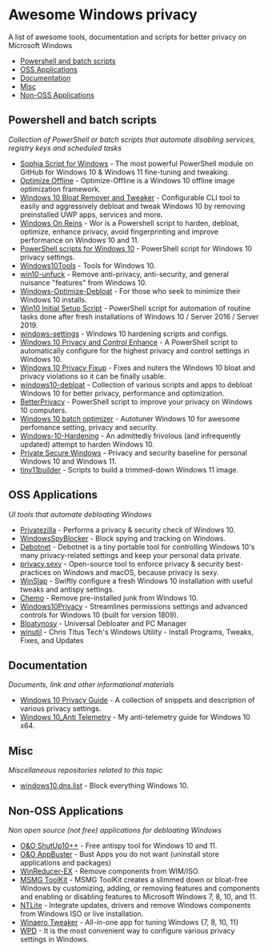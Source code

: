 # Awesome Windows privacy
A list of awesome tools, documentation and scripts for better privacy on Microsoft Windows

- [Powershell and batch scripts](#powershell-and-batch-scripts)
- [OSS Applications](#oss-applications)
- [Documentation](#documentation)
- [Misc](#misc)
- [Non-OSS Applications](#non-oss-applications)

## Powershell and batch scripts
*Collection of PowerShell or batch scripts that automate disabling services, registry keys and scheduled tasks*

* [Sophia Script for Windows](https://github.com/farag2/Sophia-Script-for-Windows) - The most powerful PowerShell module on GitHub for Windows 10 & Windows 11 fine-tuning and tweaking.
* [Optimize Offline](https://github.com/DrEmpiricism/Optimize-Offline) - Optimize-Offline is a Windows 10 offline image optimization framework. 
* [Windows 10 Bloat Remover and Tweaker](https://github.com/Fs00/Win10BloatRemover) - Configurable CLI tool to easily and aggressively debloat and tweak Windows 10 by removing preinstalled UWP apps, services and more.
* [Windows On Reins](https://github.com/gordonbay/Windows-On-Reins) - Wor is a Powershell script to harden, debloat, optimize, enhance privacy, avoid fingerprinting and improve performance on Windows 10 and 11.
* [PowerShell scripts for Windows 10](https://github.com/MichiMunich/Windows10-Privacy) - PowerShell script for Windows 10 privacy settings.
* [Windows10Tools](https://github.com/L33Tech/Windows10Tools) - Tools for Windows 10.
* [win10-unfuck](https://github.com/dfkt/win10-unfuck) - Remove anti-privacy, anti-security, and general nuisance "features" from Windows 10.
* [Windows-Optimize-Debloat](https://github.com/simeononsecurity/Windows-Optimize-Debloat) - For those who seek to minimize their Windows 10 installs.
* [Win10 Initial Setup Script](https://github.com/owre/Win10-Initial-Setup-Script) - PowerShell script for automation of routine tasks done after fresh installations of Windows 10 / Server 2016 / Server 2019.
* [windows-settings](https://github.com/milgradesec/windows-settings) - Windows 10 hardening scripts and configs.
* [Windows 10 Privacy and Control Enhance](https://github.com/RedAndBlueEraser/windows-10-enhance-2) - A PowerShell script to automatically configure for the highest privacy and control settings in Windows 10.
* [Windows 10 Privacy Fixup](https://github.com/iDigitalFlame/Windows10Fixup) - Fixes and nuters the Windows 10 bloat and privacy violations so it can be finally usable.
* [windows10-debloat](https://github.com/Daksh777/windows10-debloat) - Collection of various scripts and apps to debloat Windows 10 for better privacy, performance and optimization.
* [BetterPrivacy](https://github.com/hulr/BetterPrivacy) - PowerShell script to improve your privacy on Windows 10 computers.
* [Windows 10 batch optimizer](https://github.com/SeregaSPb/Windows-10-batch-optimizer) - Autotuner Windows 10 for awesome perfomance setting, privacy and security.
* [Windows-10-Hardening](https://github.com/aghorler/Windows-10-Hardening) - An admittedly frivolous (and infrequently updated) attempt to harden Windows 10.
* [Private Secure Windows](https://github.com/troennes/private-secure-windows) - Privacy and security baseline for personal Windows 10 and Windows 11.
* [tiny11builder](https://github.com/ntdevlabs/tiny11builder) - Scripts to build a trimmed-down Windows 11 image.

## OSS Applications
*UI tools that automate debloating Windows*

* [Privatezilla](https://github.com/builtbybel/privatezilla) - Performs a privacy & security check of Windows 10.
* [WindowsSpyBlocker](https://github.com/crazy-max/WindowsSpyBlocker) - Block spying and tracking on Windows.
* [Debotnet](https://github.com/builtbybel/debotnet) - Debotnet is a tiny portable tool for controlling Windows 10's many privacy-related settings and keep your personal data private.
* [privacy.sexy](https://github.com/undergroundwires/privacy.sexy) - Open-source tool to enforce privacy & security best-practices on Windows and macOS, because privacy is sexy.
* [WinSlap](https://github.com/svenmauch/WinSlap) - Swiftly configure a fresh Windows 10 installation with useful tweaks and antispy settings.
* [Chemo](https://github.com/t-richards/chemo) - Remove pre-installed junk from Windows 10.
* [Windows10Privacy](https://github.com/ConditionalException/Windows10Privacy) - Streamlines permissions settings and advanced controls for Windows 10 (built for version 1809).
* [Bloatynosy](https://github.com/builtbybel/BloatyNosy) - Universal Debloater and PC Manager
* [winutil](https://github.com/ChrisTitusTech/winutil) - Chris Titus Tech's Windows Utility - Install Programs, Tweaks, Fixes, and Updates 

## Documentation
*Documents, link and other informational materials*

* [Windows 10 Privacy Guide](https://github.com/adolfintel/Windows10-Privacy) - A collection of snippets and description of various privacy settings.
* [Windows 10_Anti Telemetry](https://github.com/beerisgood/Windows10_Anti-Telemetry) - My anti-telemetry guide for Windows 10 x64.

## Misc
*Miscellaneous repositories related to this topic*

* [windows10.dns.list](https://github.com/schrebra/windows10.dns.list) - Block everything Windows 10.

## Non-OSS Applications
*Non open source (not free) applications for debloating Windows*

* [O&O ShutUp10++](https://www.oo-software.com/en/shutup10) - Free antispy tool for Windows 10 and 11.
* [O&O AppBuster](https://www.oo-software.com/en/ooappbuster) - Bust Apps you do not want (uninstall store applications and packages)
* [WinReducer-EX](https://www.winreducer.net/) - Remove components from WIM/ISO.
* [MSMG ToolKit](https://m.majorgeeks.com/files/details/msmg_toolkit.html) - MSMG ToolKit creates a slimmed down or bloat-free Windows by customizing, adding, or removing features and components and enabling or disabling features to Microsoft Windows 7, 8, 10, and 11.
* [NTLite](https://www.ntlite.com/) - Integrate updates, drivers and remove Windows components from Windows ISO or live installation.
* [Winaero Tweaker](https://winaerotweaker.com/) - All-in-one app for tuning Windows {7, 8, 10, 11}
* [WPD](https://wpd.app/) - It is the most convenient way to configure various privacy settings in Windows.
